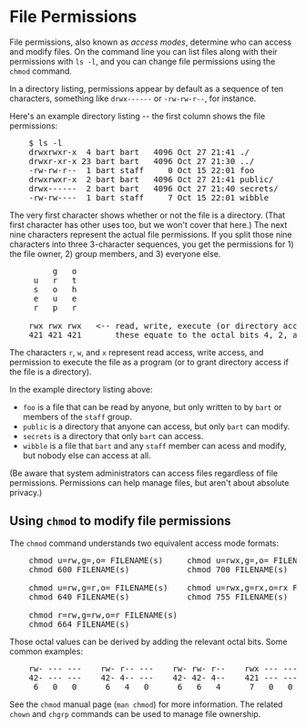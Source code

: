 # File Permissions

File permissions, also known as _access modes_, determine who can access and
modify files. On the command line you can list files along with their
permissions with `ls -l`, and you can change file permissions using the `chmod`
command.

In a directory listing, permissions appear by default as a sequence of ten
characters, something like `drwx------` or `-rw-rw-r--`, for instance.

Here's an example directory listing -- the first column shows the file permissions:

<pre>
    $ ls -l
    drwxrwxr-x  4 bart bart   4096 Oct 27 21:41 ./
    drwxr-xr-x 23 bart bart   4096 Oct 27 21:30 ../
    -rw-rw-r--  1 bart staff     0 Oct 15 22:01 foo
    drwxrwxr-x  2 bart bart   4096 Oct 27 21:41 public/
    drwx------  2 bart bart   4096 Oct 27 21:40 secrets/
    -rw-rw----  1 bart staff     7 Oct 15 22:01 wibble
</pre>

The very first character shows whether or not the file is a directory. (That first character has other uses too, but we won't cover that here.) The next nine characters represent the actual file permissions. If you split those nine characters into three 3-character sequences, you get the permissions for 1) the file owner, 2) group members, and 3) everyone else.

<pre>
         g   o
     u   r   t
     s   o   h
     e   u   e
     r   p   r

    rwx rwx rwx   <-- read, write, execute (or directory access)
    421 421 421       these equate to the octal bits 4, 2, and 1 respectively
</pre>

The characters `r`, `w`, and `x` represent read access, write access, and permission to execute the file as a program (or to grant directory access if the file is a directory).

In the example directory listing above:

* `foo` is a file that can be read by anyone, but only written to by `bart` or members of the `staff` group.
* `public` is a directory that anyone can access, but only `bart` can modify.
* `secrets` is a directory that only `bart` can access.
* `wibble` is a file that `bart` and any `staff` member can acess and modify, but nobody else can access at all.

(Be aware that system administrators can access files regardless of file permissions. Permissions can help manage files, but aren't about absolute privacy.)


## Using `chmod` to modify file permissions

The `chmod` command understands two equivalent access mode formats:

<pre>
    chmod u=rw,g=,o= FILENAME(s)     chmod u=rwx,g=,o= FILENAME(s)
    chmod 600 FILENAME(s)            chmod 700 FILENAME(s)

    chmod u=rw,g=r,o= FILENAME(s)    chmod u=rwx,g=rx,o=rx FILENAME(s)
    chmod 640 FILENAME(s)            chmod 755 FILENAME(s)

    chmod r=rw,g=rw,o=r FILENAME(s)
    chmod 664 FILENAME(s)
</pre>

Those octal values can be derived by adding the relevant octal bits. Some common examples:

<pre>
    rw- --- ---    rw- r-- ---    rw- rw- r--    rwx --- ---    rwx r-x r-x
    42- --- ---    42- 4-- ---    42- 42- 4--    421 --- ---    421 4-1 4-1
     6   0   0      6   4   0      6   6   4      7   0   0      7   5   5
</pre>

See the `chmod` manual page (`man chmod`) for more information. The related
`chown` and `chgrp` commands can be used to manage file ownership.

